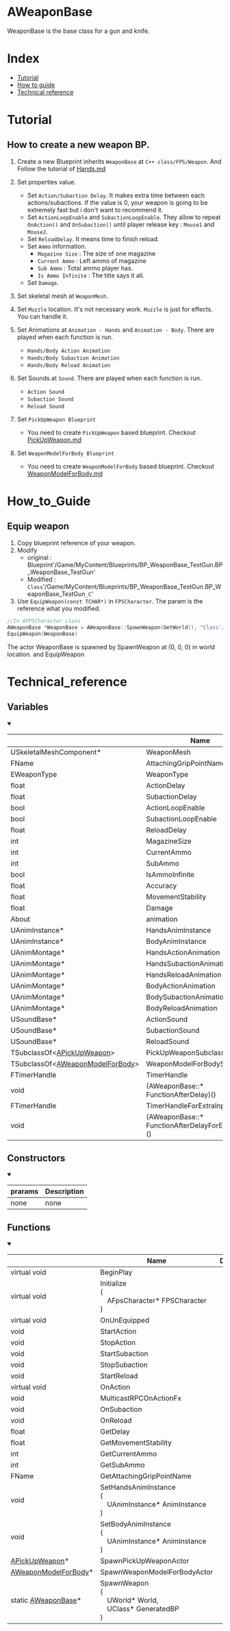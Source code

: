 # AWeaponBase
WeaponBase is the base class for a gun and knife.

# Index
- [Tutorial](#_Tutorial)
- [How to guide](#_How_to_Guide)
- [Technical reference](#_Technical_reference)

# Tutorial
## How to create a new weapon BP.
1. Create a new Blueprint inherits `WeaponBase` at `C++ class/FPS/Weapon`. And Follow the tutorial of [Hands.md](./Hands.md)
2. Set properties value.
    - Set `Action/Subaction Delay`. It makes extra time between each actions/subactions. If the value is 0, your weapon is going to be extremely fast but i don't want to recommend it.
    - Set `ActionLoopEnable` and `SubactionLoopEnable`. They allow to repeat `OnAction()` and `OnSubaction()` until player release key : `Mouse1` and `Mouse2`.
    - Set `ReloadDelay`. It means time to finish reload.
    - Set `Ammo` information.
        - `Magazine Size` : The size of one magazine
        - `Current Ammo` : Left ammo of magazine
        - `Sub Ammo` : Total ammo player has.
        - `Is Ammo Infinite` : The title says it all.
    - Set `Damage`.
    
3. Set skeletal mesh at `WeaponMesh`. 
4. Set `Muzzle` location. It's not necessary work. `Muzzle` is just for effects. You can handle it.
5. Set Animations at `Animation - Hands` and `Animation - Body`. There are played when each function is run.
    - `Hands/Body Action Animation`
    - `Hands/Body Subaction Animation`
    - `Hands/Body Reload Animation`
6. Set Sounds at `Sound`. There are played when each function is run.
    - `Action Sound`
    - `Subaction Sound`
    - `Reload Sound`
7. Set `PickUpWeapon Blueprint`
    - You need to create `PickUpWeapon` based blueprint. Checkout [PickUpWeapon.md](./PickUpWeapon.md)
8. Set `WeaponModelForBody Blueprint`
    - You need to create `WeaponModelForBody` based blueprint. Checkout [WeaponModelForBody.md](./WeaponModelForBody.md)

# How_to_Guide
## Equip weapon
1. Copy blueprint reference of your weapon.
2. Modify
    - original : Blueprint'/Game/MyContent/Blueprints/BP_WeaponBase_TestGun.BP_WeaponBase_TestGun'
    - Modified : `Class`'/Game/MyContent/Blueprints/BP_WeaponBase_TestGun.BP_WeaponBase_TestGun`_C`'
3. Use `EquipWeapon(const TCHAR*)` in `FPSCharacter`. The param is the reference what you modified.
```C++
//In AFPSCharacter class
AWeaponBase *WeaponBase = AWeaponBase::SpawnWeapon(GetWorld(), "Class'/Game/MyContent/Blueprints/BP_WeaponBase_TestGun.BP_WeaponBase_TestGun_C'");
EquipWeapon(WeaponBase)
```
The actor WeaponBase is spawned by SpawnWeapon at (0, 0, 0) in world location. and EquipWeapon  

# Technical_reference

## Variables
<details open>
<summary></summary>

||Name|Description|
|-|-|-|
|USkeletalMeshComponent*|WeaponMesh||
|FName|AttachingGripPointName||
|EWeaponType|WeaponType||
|float|ActionDelay||
|float|SubactionDelay||
|bool|ActionLoopEnable||
|bool|SubactionLoopEnable||
|float|ReloadDelay||
|int|MagazineSize||
|int|CurrentAmmo||
|int|SubAmmo||
|bool|IsAmmoInfinite||
|float|Accuracy||
|float|MovementStability||
|float|Damage||
|About|animation||
|UAnimInstance*|HandsAnimInstance||
|UAnimInstance*|BodyAnimInstance||
|UAnimMontage*|HandsActionAnimation||
|UAnimMontage*|HandsSubactionAnimation||
|UAnimMontage*|HandsReloadAnimation||
|UAnimMontage*|BodyActionAnimation||
|UAnimMontage*|BodySubactionAnimation||
|UAnimMontage*|BodyReloadAnimation||
|USoundBase*|ActionSound||
|USoundBase*|SubactionSound||
|USoundBase*|ReloadSound||
|TSubclassOf\<[APickUpWeapon](./PickUpWeapon.md)>|PickUpWeaponSubclass||
|TSubclassOf\<[AWeaponModelForBody](WeaponModelForBody.md)>|WeaponModelForBodySubclass||
|FTimerHandle|TimerHandle||
|void|(AWeaponBase::* FunctionAfterDelay)()||
|FTimerHandle|TimerHandleForExtraInput||
|void|(AWeaponBase::* FunctionAfterDelayForExtraInput)()||

</details>

## Constructors
<details open>
<summary></summary>

|prarams|Description|
|-|-|
|none|none|

</details>

## Functions
<details open>
<summary></summary>

||Name|Description|
|-|-|-|
|virtual void|BeginPlay||
|virtual void|Initialize<br/>(<br/>&emsp;AFpsCharacter* FPSCharacter<br/>)||
|virtual void|OnUnEquipped||
|void|StartAction||
|void|StopAction||
|void|StartSubaction||
|void|StopSubaction||
|void|StartReload||
|virtual void|OnAction||
|void|MulticastRPCOnActionFx||
|void|OnSubaction||
|void|OnReload||
|float|GetDelay||
|float|GetMovementStability||
|int|GetCurrentAmmo||
|int|GetSubAmmo||
|FName|GetAttachingGripPointName||
|void|SetHandsAnimInstance<br/>(<br/>&emsp;UAnimInstance* AnimInstance<br/>)||
|void|SetBodyAnimInstance<br/>(<br/>&emsp;UAnimInstance* AnimInstance<br/>)||
|[APickUpWeapon](./PickUpWeapon.md)*|SpawnPickUpWeaponActor||
|[AWeaponModelForBody](./WeaponModelForBody.md)*|SpawnWeaponModelForBodyActor||
|static [AWeaponBase](./WeaponBase.md)*|SpawnWeapon<br/>(<br/>&emsp;UWorld* World,<br/>&emsp;UClass* GeneratedBP<br/>)||

</details>